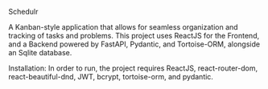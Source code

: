 Schedulr

A Kanban-style application that allows for seamless organization and tracking of tasks and problems.
This project uses ReactJS for the Frontend, and a Backend powered by FastAPI, Pydantic, and Tortoise-ORM, alongside an Sqlite database. 

Installation:
In order to run, the project requires ReactJS, react-router-dom, react-beautiful-dnd, JWT, bcrypt, tortoise-orm, and pydantic.